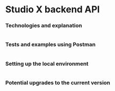 # Studio X backend API 

### Technologies and explanation
~~~
~~~


### Tests and examples using Postman
~~~
~~~


### Setting up the local environment
~~~
~~~


### Potential upgrades to the current version
~~~
~~~